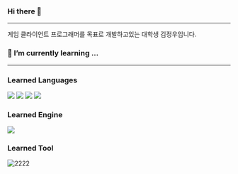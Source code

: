 ### Hi there 👋
---
게임 클라이언트 프로그래머를 목표로 개발하고있는 대학생 김정우입니다.

### 🌱 I’m currently learning ...
---
### Learned Languages
<img src="https://img.shields.io/badge/C-A8B9CC?style=flat-square&logo=C&logoColor=white"/>  <img src="https://img.shields.io/badge/C++-00599C?style=flat-square&logo=C%2B%2B&logoColor=white"/>  <img src="https://img.shields.io/badge/dart-0175C2?style=flat-square&logo=Dart&logoColor=white"/>  <img src="https://img.shields.io/badge/PYTHON-3776AB?style=flat-square&logo=Python&logoColor=white"/>

### Learned Engine
<img src="https://img.shields.io/badge/Unreal Engine-0E1128?style=flat-square&logo=Unreal Engine&logoColor=white"/>

### Learned Tool
![2222](https://user-images.githubusercontent.com/93897045/167335617-70eb43bb-4e9a-44c0-99d4-2fe6814d8419.png)





<!--
**Kjgwo/Kjgwo** is a ✨ _special_ ✨ repository because its `README.md` (this file) appears on your GitHub profile.

Here are some ideas to get you started:

- 🔭 I’m currently working on ...
- 👯 I’m looking to collaborate on ...
- 🤔 I’m looking for help with ...
- 💬 Ask me about ...
- 📫 How to reach me: ...
- 😄 Pronouns: ...
- ⚡ Fun fact: ...
-->
